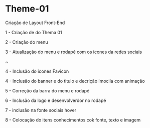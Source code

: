 # Theme-01
Criação de Layout Front-End

<p>1 - Criação de do Thema 01</p>
<p>2 - Criação do menu</P>
<p>3 - Atualização do menu e rodapé com os icones da redes sociais</p>~
<p>4 - Inclusão do icones Favicon</p>
<p>4 - Inclusão do banner e do titulo e decrição imocila com animação</p>
<p>5 - Correção da barra do menu e rodapé</p>
<p>6 - Inclusão da logo e desenvolverdor no rodapé</p>
<p>7 - inclusão na fonte sociais hover</p>
<p>8 - Colocação do itens conhecimentos cok fonte, texto e imagem</p>